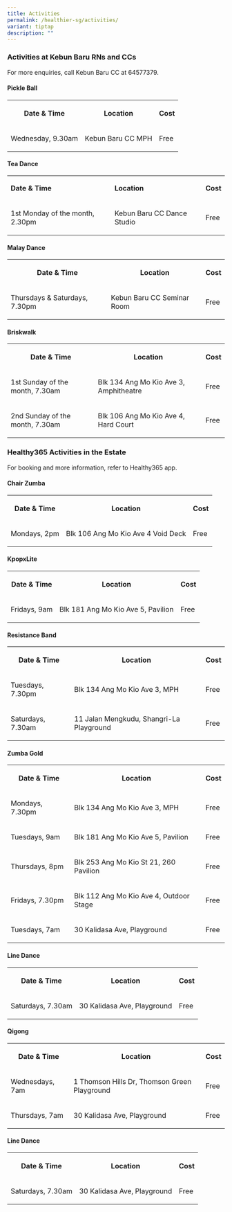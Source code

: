 ```yaml
---
title: Activities
permalink: /healthier-sg/activities/
variant: tiptap
description: ""
---
```

<h3><strong>Activities at Kebun Baru RNs and CCs</strong></h3><p>For more enquiries, call Kebun Baru CC at 64577379.</p><h4>Pickle Ball</h4><table><tbody><tr><th rowspan="1" colspan="1"><p>Date &amp; Time</p></th><th rowspan="1" colspan="1"><p>Location</p></th><th rowspan="1" colspan="1"><p>Cost</p></th></tr><tr><td rowspan="1" colspan="1"><p>Wednesday, 9.30am</p></td><td rowspan="1" colspan="1"><p>Kebun Baru CC MPH</p></td><td rowspan="1" colspan="1"><p>Free</p></td></tr></tbody></table><h4>Tea Dance</h4><table><tbody><tr><td rowspan="1" colspan="1"><p><strong>Date &amp; Time</strong></p></td><td rowspan="1" colspan="1"><p><strong>Location</strong></p></td><td rowspan="1" colspan="1"><p><strong>Cost</strong></p></td></tr><tr><td rowspan="1" colspan="1"><p>1st Monday of the month, 2.30pm</p></td><td rowspan="1" colspan="1"><p>Kebun Baru CC Dance Studio</p></td><td rowspan="1" colspan="1"><p>Free</p></td></tr></tbody></table><h4>Malay Dance</h4><table><tbody><tr><th rowspan="1" colspan="1"><p>Date &amp; Time</p></th><th rowspan="1" colspan="1"><p>Location</p></th><th rowspan="1" colspan="1"><p>Cost</p></th></tr><tr><td rowspan="1" colspan="1"><p>Thursdays &amp; Saturdays, 7.30pm</p></td><td rowspan="1" colspan="1"><p>Kebun Baru CC Seminar Room</p></td><td rowspan="1" colspan="1"><p>Free</p></td></tr></tbody></table><h4>Briskwalk</h4><table><tbody><tr><th rowspan="1" colspan="1"><p>Date &amp; Time</p></th><th rowspan="1" colspan="1"><p>Location</p></th><th rowspan="1" colspan="1"><p>Cost</p></th></tr><tr><td rowspan="1" colspan="1"><p>1st Sunday of the month, 7.30am</p></td><td rowspan="1" colspan="1"><p>Blk 134 Ang Mo Kio Ave 3, Amphitheatre</p></td><td rowspan="1" colspan="1"><p>Free</p></td></tr><tr><td rowspan="1" colspan="1"><p>2nd Sunday of the month, 7.30am</p></td><td rowspan="1" colspan="1"><p>Blk 106 Ang Mo Kio Ave 4, Hard Court</p></td><td rowspan="1" colspan="1"><p>Free</p></td></tr></tbody></table><h3><strong>Healthy365 Activities in the Estate</strong></h3><p>For booking and more information, refer to Healthy365 app.</p><h4>Chair Zumba</h4><table><tbody><tr><th rowspan="1" colspan="1"><p>Date &amp; Time</p></th><th rowspan="1" colspan="1"><p>Location</p></th><th rowspan="1" colspan="1"><p>Cost</p></th></tr><tr><td rowspan="1" colspan="1"><p>Mondays, 2pm</p></td><td rowspan="1" colspan="1"><p>Blk 106 Ang Mo Kio Ave 4 Void Deck</p></td><td rowspan="1" colspan="1"><p>Free</p></td></tr></tbody></table><h4>KpopxLite</h4><table><tbody><tr><th rowspan="1" colspan="1"><p>Date &amp; Time</p></th><th rowspan="1" colspan="1"><p>Location</p></th><th rowspan="1" colspan="1"><p>Cost</p></th></tr><tr><td rowspan="1" colspan="1"><p>Fridays, 9am</p></td><td rowspan="1" colspan="1"><p>Blk 181 Ang Mo Kio Ave 5, Pavilion</p></td><td rowspan="1" colspan="1"><p>Free</p></td></tr></tbody></table><h4>Resistance Band</h4><table><tbody><tr><th rowspan="1" colspan="1"><p>Date &amp; Time</p></th><th rowspan="1" colspan="1"><p>Location</p></th><th rowspan="1" colspan="1"><p>Cost</p></th></tr><tr><td rowspan="1" colspan="1"><p>Tuesdays, 7.30pm</p></td><td rowspan="1" colspan="1"><p>Blk 134 Ang Mo Kio Ave 3, MPH</p></td><td rowspan="1" colspan="1"><p>Free</p></td></tr><tr><td rowspan="1" colspan="1"><p>Saturdays, 7.30am</p></td><td rowspan="1" colspan="1"><p>11 Jalan Mengkudu, Shangri-La Playground</p></td><td rowspan="1" colspan="1"><p>Free</p></td></tr></tbody></table><h4>Zumba Gold</h4><table><tbody><tr><th rowspan="1" colspan="1"><p>Date &amp; Time</p></th><th rowspan="1" colspan="1"><p>Location</p></th><th rowspan="1" colspan="1"><p>Cost</p></th></tr><tr><td rowspan="1" colspan="1"><p>Mondays, 7.30pm</p></td><td rowspan="1" colspan="1"><p>Blk 134 Ang Mo Kio Ave 3, MPH</p></td><td rowspan="1" colspan="1"><p>Free</p></td></tr><tr><td rowspan="1" colspan="1"><p>Tuesdays, 9am</p></td><td rowspan="1" colspan="1"><p>Blk 181 Ang Mo Kio Ave 5, Pavilion</p></td><td rowspan="1" colspan="1"><p>Free</p></td></tr><tr><td rowspan="1" colspan="1"><p>Thursdays, 8pm</p></td><td rowspan="1" colspan="1"><p>Blk 253 Ang Mo Kio St 21, 260 Pavilion</p></td><td rowspan="1" colspan="1"><p>Free</p></td></tr><tr><td rowspan="1" colspan="1"><p>Fridays, 7.30pm</p></td><td rowspan="1" colspan="1"><p>Blk 112 Ang Mo Kio Ave 4, Outdoor Stage</p></td><td rowspan="1" colspan="1"><p>Free</p></td></tr><tr><td rowspan="1" colspan="1"><p>Tuesdays, 7am</p></td><td rowspan="1" colspan="1"><p>30 Kalidasa Ave, Playground</p></td><td rowspan="1" colspan="1"><p>Free</p></td></tr></tbody></table><h4>Line Dance</h4><table><tbody><tr><th rowspan="1" colspan="1"><p>Date &amp; Time</p></th><th rowspan="1" colspan="1"><p>Location</p></th><th rowspan="1" colspan="1"><p>Cost</p></th></tr><tr><td rowspan="1" colspan="1"><p>Saturdays, 7.30am</p></td><td rowspan="1" colspan="1"><p>30 Kalidasa Ave, Playground</p></td><td rowspan="1" colspan="1"><p>Free</p></td></tr></tbody></table><h4>Qigong</h4><table><tbody><tr><th rowspan="1" colspan="1"><p>Date &amp; Time</p></th><th rowspan="1" colspan="1"><p>Location</p></th><th rowspan="1" colspan="1"><p>Cost</p></th></tr><tr><td rowspan="1" colspan="1"><p>Wednesdays, 7am</p></td><td rowspan="1" colspan="1"><p>1 Thomson Hills Dr, Thomson Green Playground</p></td><td rowspan="1" colspan="1"><p>Free</p></td></tr><tr><td rowspan="1" colspan="1"><p>Thursdays, 7am</p></td><td rowspan="1" colspan="1"><p>30 Kalidasa Ave, Playground</p></td><td rowspan="1" colspan="1"><p>Free</p></td></tr></tbody></table><h4>Line Dance</h4><table><tbody><tr><th rowspan="1" colspan="1"><p>Date &amp; Time</p></th><th rowspan="1" colspan="1"><p>Location</p></th><th rowspan="1" colspan="1"><p>Cost</p></th></tr><tr><td rowspan="1" colspan="1"><p>Saturdays, 7.30am</p></td><td rowspan="1" colspan="1"><p>30 Kalidasa Ave, Playground</p></td><td rowspan="1" colspan="1"><p>Free</p></td></tr></tbody></table><p></p>